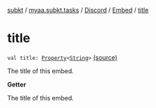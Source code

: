 [subkt](../../../index.md) / [myaa.subkt.tasks](../../index.md) / [Discord](../index.md) / [Embed](index.md) / [title](./title.md)

# title

`val title: `[`Property`](https://docs.gradle.org/current/javadoc/org/gradle/api/provider/Property.html)`<`[`String`](https://kotlinlang.org/api/latest/jvm/stdlib/kotlin/-string/index.html)`>` [(source)](https://github.com/Myaamori/SubKt/blob/0.1.13/src/main/kotlin/myaa/subkt/tasks/discordtask.kt#L250)

The title of this embed.

**Getter**

The title of this embed.

